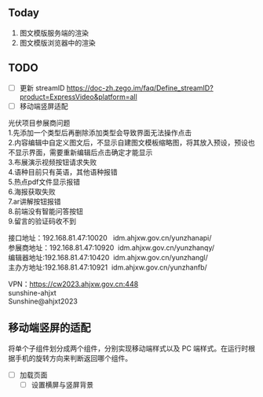 ## Today

1. 图文模版服务端的渲染
2. 图文模版浏览器中的渲染

## TODO

- [ ] 更新 streamID https://doc-zh.zego.im/faq/Define_streamID?product=ExpressVideo&platform=all
- [ ] 移动端竖屏适配

光伏项目参展商问题  
1.先添加一个类型后再删除添加类型会导致界面无法操作点击  
2.内容编辑中自定义图文后，不显示自建图文模板缩略图，将其放入预设，预设也不显示界面，需要重新编辑后点击确定才能显示  
3.布展演示视频按钮请求失败  
4.语种目前只有英语，其他语种报错  
5.热点pdf文件显示报错  
6.海报获取失败  
7.ar讲解按钮报错  
8.前端没有智能问答按钮  
9.留言的验证码收不到

接口地址：192.168.81.47:10020   idm.ahjxw.gov.cn/yunzhanapi/  
参展商地址：192.168.81.47:10920  idm.ahjxw.gov.cn/yunzhanqy/  
编辑器地址:192.168.81.47:10420  idm.ahjxw.gov.cn/yunzhangl/  
主办方地址:192.168.81.47:10921  idm.ahjxw.gov.cn/yunzhanfb/  

VPN：https://cw2023.ahjxw.gov.cn:448  
sunshine-ahjxt  
Sunshine@ahjxt2023

## 移动端竖屏的适配

将单个子组件划分成两个组件，分别实现移动端样式以及 PC 端样式。在运行时根据手机的旋转方向来判断返回哪个组件。

- [ ] 加载页面
	- [ ] 设置横屏与竖屏背景